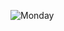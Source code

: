 
![Monday](https://github.com/monmath/Figma-Monday.com/assets/104066287/3baac171-7fec-40db-90c7-813231cf3007)
